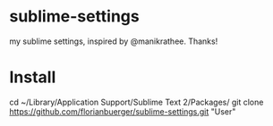 sublime-settings
================

my sublime settings, inspired by @manikrathee. Thanks!

Install
=======

  cd ~/Library/Application Support/Sublime Text 2/Packages/
  git clone https://github.com/florianbuerger/sublime-settings.git "User"
